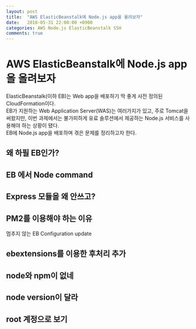 ```yaml
---
layout: post
title:  "AWS ElasticBeanstalk에 Node.js app을 올려보자"
date:   2018-05-31 22:00:00 +0900
categories: AWS Node.js ElasticBeanstalk SSH
comments: true
---
```

# AWS ElasticBeanstalk에 Node.js app을 올려보자
ElasticBeanstalk(이하 EB)는 Web app을 배포하기 딱 좋게 사전 정의된 CloudFormation이다.  
EB가 지원하는 Web Application Server(WAS)는 여러가지가 있고, 주로 Tomcat을 써왔지만, 이번 과제에서는 불가피하게 유료 솔루션에서 제공하는 Node.js 서비스를 사용해야 하는 상황이 됐다.  
EB에 Node.js app을 배포하며 겪은 문제를 정리하고자 한다.

## 왜 하필 EB인가?

## EB 에서 Node command

## Express 모듈을 왜 안쓰고?

## PM2를 이용해야 하는 이유
멈추지 않는 EB Configuration update

## ebextensions를 이용한 후처리 추가

## node와 npm이 없네

## node version이 달라

## root 계정으로 보기
